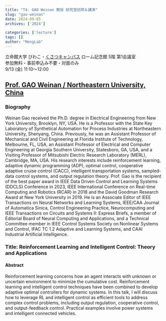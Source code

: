 ```yaml
---
title: "T4. GAO Weinan 教授 研究室訪問＆講演"
slug: "gao-weinan"
date: 2024-09-05
archives: ['2024']

categories: ['lecture']
tags: []
author: "MengLab"
---
```


立命館大学 びわこ・[くさつキャンパス](https://www.ritsumei.ac.jp/accessmap/bkc/) ローム記念館 5階 第1会議室  
参加無料・事前申込み不要・対面のみ  
9/13 (金) 11:10～12:00

## [Prof. GAO Weinan / Northeastern University, China](https://weinangao.github.io/)

### Biography

Weinan Gao received the Ph.D. degree in Electrical Engineering from New York University, Brooklyn, NY, USA. He is a Professor with the State Key Laboratory of Synthetical Automation for Process Industries at Northeastern University, Shenyang, China. Previously, he was an Assistant Professor of Mechanical and Civil Engineering at Florida Institute of Technology, Melbourne, FL, USA, an Assistant Professor of Electrical and Computer Engineering at Georgia Southern University, Statesboro, GA, USA, and a Visiting Professor of Mitsubishi Electric Research Laboratory (MERL), Cambridge, MA, USA. His research interests include reinforcement learning, adaptive dynamic programming (ADP), optimal control, cooperative adaptive cruise control (CACC), intelligent transportation systems, sampled-data control systems, and output regulation theory. Prof. Gao is the recipient of the best paper award in IEEE Data Driven Control and Learning Systems (DDCLS) Conference in 2023, IEEE International Conference on Real-time Computing and Robotics (RCAR) in 2018 and the David Goodman Research Award at New York University in 2019. He is an Associate Editor of IEEE Transactions on Neural Networks and Learning Systems, IEEE/CAA Journal of Automatica Sinica, Control Engineering Practice, Neurocomputing and IEEE Transactions on Circuits and Systems II: Express Briefs, a member of Editorial Board of Neural Computing and Applications, and a Technical Committee member in IEEE Control Systems Society on Nonlinear Systems and Control, IFAC TC 1.2 Adaptive and Learning Systems, and CAAI Industrial Artificial Intelligence.

### Title: Reinforcement Learning and Intelligent Control: Theory and Applications

#### Abstract

Reinforcement learning concerns how an agent interacts with unknown or uncertain environment to minimize the cumulative cost. Reinforcement learning and intelligent control techniques have been combined to develop adaptive optimal controllers for dynamic systems. In this talk, I will discuss how to leverage RL and intelligent control as efficient tools to address complex control problems, including output regulation, cooperative control, and output-feedback control. Practical examples involve power systems and intelligent connected vehicles.
